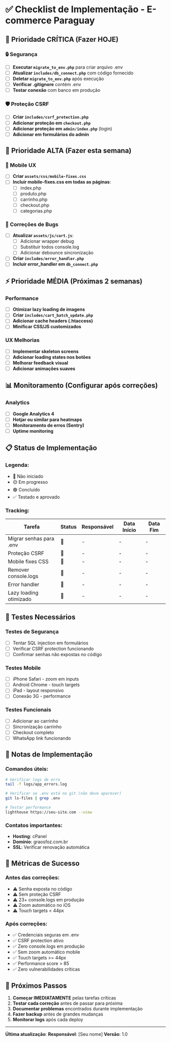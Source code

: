# ✅ Checklist de Implementação - E-commerce Paraguay

## 🚨 Prioridade CRÍTICA (Fazer HOJE)

### 🔒 Segurança
- [ ] **Executar `migrate_to_env.php`** para criar arquivo .env
- [ ] **Atualizar `includes/db_connect.php`** com código fornecido
- [ ] **Deletar `migrate_to_env.php`** após execução
- [ ] **Verificar .gitignore** contém .env
- [ ] **Testar conexão** com banco em produção

### 🛡️ Proteção CSRF
- [ ] **Criar `includes/csrf_protection.php`**
- [ ] **Adicionar proteção em `checkout.php`**
- [ ] **Adicionar proteção em `admin/index.php`** (login)
- [ ] **Adicionar em formulários do admin**

## 📱 Prioridade ALTA (Fazer esta semana)

### 📱 Mobile UX
- [ ] **Criar `assets/css/mobile-fixes.css`**
- [ ] **Incluir mobile-fixes.css em todas as páginas**:
  - [ ] index.php
  - [ ] produto.php
  - [ ] carrinho.php
  - [ ] checkout.php
  - [ ] categorias.php

### 🐛 Correções de Bugs
- [ ] **Atualizar `assets/js/cart.js`**:
  - [ ] Adicionar wrapper debug
  - [ ] Substituir todos console.log
  - [ ] Adicionar debounce sincronização
- [ ] **Criar `includes/error_handler.php`**
- [ ] **Incluir error_handler em `db_connect.php`**

## ⚡ Prioridade MÉDIA (Próximas 2 semanas)

### Performance
- [ ] **Otimizar lazy loading de imagens**
- [ ] **Criar `includes/cart_batch_update.php`**
- [ ] **Adicionar cache headers (.htaccess)**
- [ ] **Minificar CSS/JS customizados**

### UX Melhorias
- [ ] **Implementar skeleton screens**
- [ ] **Adicionar loading states nos botões**
- [ ] **Melhorar feedback visual**
- [ ] **Adicionar animações suaves**

## 📊 Monitoramento (Configurar após correções)

### Analytics
- [ ] **Google Analytics 4**
- [ ] **Hotjar ou similar para heatmaps**
- [ ] **Monitoramento de erros (Sentry)**
- [ ] **Uptime monitoring**

## 📋 Status de Implementação

### Legenda:
- 🔴 Não iniciado
- 🟡 Em progresso
- 🟢 Concluído
- ✅ Testado e aprovado

### Tracking:

| Tarefa | Status | Responsável | Data Início | Data Fim |
|--------|--------|-------------|-------------|----------|
| Migrar senhas para .env | 🔴 | - | - | - |
| Proteção CSRF | 🔴 | - | - | - |
| Mobile fixes CSS | 🔴 | - | - | - |
| Remover console.logs | 🔴 | - | - | - |
| Error handler | 🔴 | - | - | - |
| Lazy loading otimizado | 🔴 | - | - | - |

## 🧪 Testes Necessários

### Testes de Segurança
- [ ] Tentar SQL injection em formulários
- [ ] Verificar CSRF protection funcionando
- [ ] Confirmar senhas não expostas no código

### Testes Mobile
- [ ] iPhone Safari - zoom em inputs
- [ ] Android Chrome - touch targets
- [ ] iPad - layout responsivo
- [ ] Conexão 3G - performance

### Testes Funcionais
- [ ] Adicionar ao carrinho
- [ ] Sincronização carrinho
- [ ] Checkout completo
- [ ] WhatsApp link funcionando

## 📝 Notas de Implementação

### Comandos úteis:
```bash
# Verificar logs de erro
tail -f logs/app_errors.log

# Verificar se .env está no git (não deve aparecer)
git ls-files | grep .env

# Testar performance
lighthouse https://seu-site.com --view
```

### Contatos importantes:
- **Hosting**: cPanel
- **Domínio**: graosfoz.com.br
- **SSL**: Verificar renovação automática

## 🎯 Métricas de Sucesso

### Antes das correções:
- ⚠️ Senha exposta no código
- ⚠️ Sem proteção CSRF
- ⚠️ 23+ console.logs em produção
- ⚠️ Zoom automático no iOS
- ⚠️ Touch targets < 44px

### Após correções:
- ✅ Credenciais seguras em .env
- ✅ CSRF protection ativo
- ✅ Zero console.logs em produção
- ✅ Sem zoom automático mobile
- ✅ Touch targets >= 44px
- ✅ Performance score > 85
- ✅ Zero vulnerabilidades críticas

## 🚀 Próximos Passos

1. **Começar IMEDIATAMENTE** pelas tarefas críticas
2. **Testar cada correção** antes de passar para próxima
3. **Documentar problemas** encontrados durante implementação
4. **Fazer backup** antes de grandes mudanças
5. **Monitorar logs** após cada deploy

---

**Última atualização**: <?= date('d/m/Y H:i') ?>
**Responsável**: [Seu nome]
**Versão**: 1.0